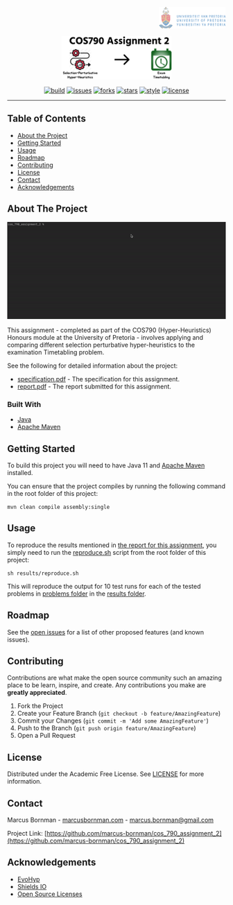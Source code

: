 <!-- PROJECT LOGO -->
<p align="right">
<a href="https://www.up.ac.za">
<img src="https://raw.githubusercontent.com/marcus-bornman/cos_790_assignment_2/master/assets/project_badge.png" height="50" alt="badge">
</a>
</p>
<p align="center">
<img src="https://raw.githubusercontent.com/marcus-bornman/cos_790_assignment_2/master/assets/project_logo.png" height="100" alt="logo" />
</p>

<!-- PROJECT SHIELDS -->
<p align="center">
<a href="https://github.com/marcus-bornman/cos_790_assignment_2/actions?query=workflow%3Abuild"><img src="https://img.shields.io/github/workflow/status/marcus-bornman/cos_790_assignment_2/build?label=build" alt="build"></a>
<a href="https://github.com/marcus-bornman/cos_790_assignment_2/issues"><img src="https://img.shields.io/github/issues/marcus-bornman/cos_790_assignment_2" alt="issues"></a>
<a href="https://github.com/marcus-bornman/cos_790_assignment_2/network"><img src="https://img.shields.io/github/forks/marcus-bornman/cos_790_assignment_2" alt="forks"></a>
<a href="https://github.com/marcus-bornman/cos_790_assignment_2/stargazers"><img src="https://img.shields.io/github/stars/marcus-bornman/cos_790_assignment_2" alt="stars"></a>
<a href="https://google.github.io/styleguide/javaguide.html"><img src="https://img.shields.io/badge/style-google_java-40c4ff.svg" alt="style"></a>
<a href="https://github.com/marcus-bornman/cos_790_assignment_2/blob/master/LICENSE"><img src="https://img.shields.io/github/license/Marcus-bornman/cos_790_assignment_2" alt="license"></a>
</p>

---

<!-- TABLE OF CONTENTS -->
## Table of Contents
* [About the Project](#about-the-project)
* [Getting Started](#getting-started)
* [Usage](#usage)
* [Roadmap](#roadmap)
* [Contributing](#contributing)
* [License](#license)
* [Contact](#contact)
* [Acknowledgements](#acknowledgements)



<!-- ABOUT THE PROJECT -->
## About The Project
<p align="center">
<img src="https://raw.githubusercontent.com/marcus-bornman/cos_790_assignment_2/master/assets/screenshot_1.gif" width="800" alt="Screenshot 1" />
</p>

This assignment - completed as part of the COS790 (Hyper-Heuristics) Honours module at the University of Pretoria -
involves applying and comparing different selection perturbative hyper-heuristics to the examination Timetabling problem.

See the following for detailed information about the project:
* [specification.pdf](assets/specification.pdf) - The specification for this assignment.
* [report.pdf](assets/report/report.pdf) - The report submitted for this assignment.

### Built With
* [Java](https://www.java.com/en/)
* [Apache Maven](https://maven.apache.org)



<!-- GETTING STARTED -->
## Getting Started
To build this project you will need to have Java 11 and [Apache Maven](https://maven.apache.org) installed.

You can ensure that the project compiles by running the following command in the root folder of this project:
```
mvn clean compile assembly:single
```



<!-- USAGE EXAMPLES -->
## Usage
To reproduce the results mentioned in [the report for this assignment](assets/report/report.pdf), you simply need to run the
[reproduce.sh](results/reproduce.sh) script from the root folder of this project:
```shell script
sh results/reproduce.sh
```
This will reproduce the output for 10 test runs for each of the tested problems in [problems folder](src/main/resources/problems) in the [results folder](results).



<!-- ROADMAP -->
## Roadmap
See the [open issues](https://github.com/marcus-bornman/cos_790_assignment_2/issues) for a list of other proposed features (and known issues).



<!-- CONTRIBUTING -->
## Contributing

Contributions are what make the open source community such an amazing place to be learn, inspire, and create. Any contributions you make are **greatly appreciated**.

1. Fork the Project
2. Create your Feature Branch (`git checkout -b feature/AmazingFeature`)
3. Commit your Changes (`git commit -m 'Add some AmazingFeature'`)
4. Push to the Branch (`git push origin feature/AmazingFeature`)
5. Open a Pull Request



<!-- LICENSE -->
## License

Distributed under the Academic Free License. See [LICENSE](LICENSE) for more information.



<!-- CONTACT -->
## Contact

Marcus Bornman - [marcusbornman.com](https://www.marcusbornman.com) - [marcus.bornman@gmail.com](mailto:marcus.bornman@gmail.com)

Project Link: [https://github.com/marcus-bornman/cos_790_assignment_2](https://github.com/marcus-bornman/cos_790_assignment_2)



<!-- ACKNOWLEDGEMENTS -->
## Acknowledgements
* [EvoHyp](https://sites.google.com/view/evohyp)
* [Shields IO](https://shields.io)
* [Open Source Licenses](https://choosealicense.com)